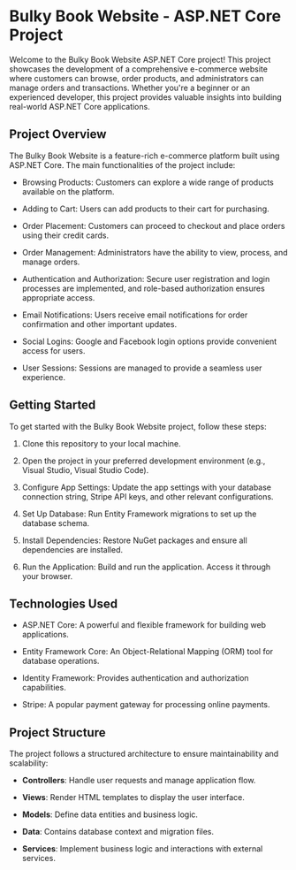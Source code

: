 # Bulky Book Website - ASP.NET Core Project

Welcome to the Bulky Book Website ASP.NET Core project! This project showcases the development of a comprehensive e-commerce website where customers can browse, order products, and administrators can manage orders and transactions. Whether you're a beginner or an experienced developer, this project provides valuable insights into building real-world ASP.NET Core applications.

## Project Overview

The Bulky Book Website is a feature-rich e-commerce platform built using ASP.NET Core. The main functionalities of the project include:

- Browsing Products: Customers can explore a wide range of products available on the platform.

- Adding to Cart: Users can add products to their cart for purchasing.

- Order Placement: Customers can proceed to checkout and place orders using their credit cards.

- Order Management: Administrators have the ability to view, process, and manage orders.

- Authentication and Authorization: Secure user registration and login processes are implemented, and role-based authorization ensures appropriate access.

- Email Notifications: Users receive email notifications for order confirmation and other important updates.

- Social Logins: Google and Facebook login options provide convenient access for users.

- User Sessions: Sessions are managed to provide a seamless user experience.

## Getting Started

To get started with the Bulky Book Website project, follow these steps:

1. Clone this repository to your local machine.

2. Open the project in your preferred development environment (e.g., Visual Studio, Visual Studio Code).

3. Configure App Settings: Update the app settings with your database connection string, Stripe API keys, and other relevant configurations.

4. Set Up Database: Run Entity Framework migrations to set up the database schema.

5. Install Dependencies: Restore NuGet packages and ensure all dependencies are installed.

6. Run the Application: Build and run the application. Access it through your browser.

## Technologies Used

- ASP.NET Core: A powerful and flexible framework for building web applications.

- Entity Framework Core: An Object-Relational Mapping (ORM) tool for database operations.

- Identity Framework: Provides authentication and authorization capabilities.

- Stripe: A popular payment gateway for processing online payments.

## Project Structure

The project follows a structured architecture to ensure maintainability and scalability:

- **Controllers**: Handle user requests and manage application flow.

- **Views**: Render HTML templates to display the user interface.

- **Models**: Define data entities and business logic.

- **Data**: Contains database context and migration files.

- **Services**: Implement business logic and interactions with external services.
